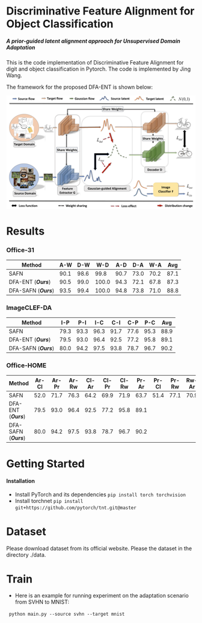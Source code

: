 # Discriminative Feature Alignment for Object Classification
##### A prior-guided latent alignment approach for Unsupervised Domain Adaptation

This is the code implementation of Discriminative Feature Alignment for digit and object classification in Pytorch. The code is implemented by Jing Wang.

The framework for the proposed DFA-ENT is shown below:

![frame](framework.png)

# Results

### Office-31


| Method  | A-W | D-W | W-D | A-D | D-A | W-A| Avg | 
| ------------- | ------------- | ------------- | ------------- |------------- | ------------- | ------------- |------------- |
| SAFN  | 90.1 | 98.6 | 99.8 | 90.7 | 73.0 | 70.2 | 87.1 |
| DFA-ENT (***Ours***)  | 90.5 | 99.0 | 100.0 | 94.3 | 72.1 | 67.8 | 87.3 |
| DFA-SAFN (***Ours***)  | 93.5 | 99.4 | 100.0 | 94.8 | 73.8 | 71.0 | 88.8 |


### ImageCLEF-DA

| Method  | I-P | P-I | I-C | C-I | C-P | P-C| Avg | 
| ------------- | ------------- | ------------- | ------------- |------------- | ------------- | ------------- |------------- |
| SAFN  | 79.3 | 93.3 | 96.3 | 91.7 | 77.6 | 95.3 | 88.9 |
| DFA-ENT (***Ours***)  | 79.5 | 93.0 | 96.4 | 92.5 | 77.2 | 95.8 | 89.1 |
| DFA-SAFN (***Ours***)  | 80.0 | 94.2 | 97.5 | 93.8 | 78.7 | 96.7 | 90.2 |


### Office-HOME

| Method  | Ar-Cl | Ar-Pr | Ar-Rw | Cl-Ar | Cl-Pr | Cl-Rw | Pr-Ar| Pr-Cl | Pr-Rw | Rw-Ar | Rw-Cl | Rw-Pr | Avg | 
| ------------- | ------------- | ------------- | ------------- |------------- | ------------- | ------------- |------------- |------------- | ------------- |------------- | ------------- | ------------- |------------- |
| SAFN  | 52.0 | 71.7 | 76.3 | 64.2 | 69.9 | 71.9 | 63.7 | 51.4 | 77.1 | 70.9 | 57.1 | 81.5 | 67.3 |
| DFA-ENT (***Ours***)  | 79.5 | 93.0 | 96.4 | 92.5 | 77.2 | 95.8 | 89.1 |
| DFA-SAFN (***Ours***)  | 80.0 | 94.2 | 97.5 | 93.8 | 78.7 | 96.7 | 90.2 |


# Getting Started

#### Installation

* Install PyTorch and its dependencies ```pip install torch torchvision```
* Install torchnet ```pip install git+https://github.com/pytorch/tnt.git@master```

# Dataset

Please download dataset from its official website. Please the dataset in the directory ./data.

# Train

* Here is an example for running experiment on the adaptation scenario from SVHN to MNIST:

``` python main.py --source svhn --target mnist```
